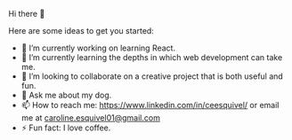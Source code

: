 Hi there 👋

Here are some ideas to get you started:

- 🔭 I’m currently working on learning React.
- 🌱 I’m currently learning the depths in which web development can take me.
- 👯 I’m looking to collaborate on a creative project that is both useful and fun.
- 💬 Ask me about my dog.
- 📫 How to reach me: https://www.linkedin.com/in/ceesquivel/ or email me at caroline.esquivel01@gmail.com
- ⚡ Fun fact: I love coffee.

